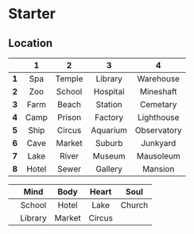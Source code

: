 # Starter

## Location

|  | 1 | 2 | 3 | 4 |
|:---:|:---:|:---:|:---:|:---:|
| **1** | Spa | Temple | Library | Warehouse |
| **2** | Zoo | School | Hospital | Mineshaft |
| **3** | Farm | Beach | Station | Cemetary |
| **4** | Camp | Prison | Factory | Lighthouse |
| **5** | Ship | Circus | Aquarium | Observatory |
| **6** | Cave | Market | Suburb | Junkyard |
| **7** | Lake | River | Museum | Mausoleum |
| **8** | Hotel | Sewer | Gallery | Mansion |

|  | Mind | Body | Heart | Soul |
|:--:|:--:|:--:|:--:|:--:|
|  | School | Hotel | Lake | Church |
|  | Library | Market | Circus |  |